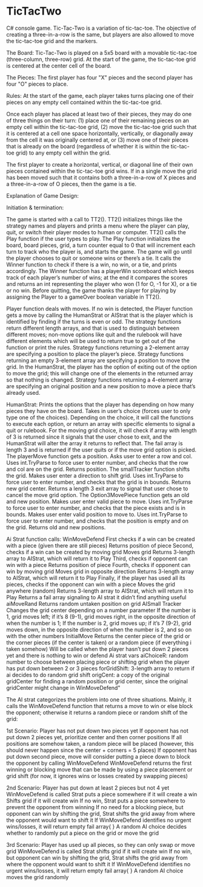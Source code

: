 # TicTacTwo
C# console game.
Tic-Tac-Two is a variation of tic-tac-toe. The objective of creating a three-in-a-row is the same, but players are also allowed to move the tic-tac-toe grid and the markers.

The Board: 
Tic-Tac-Two is played on a 5x5 board with a movable tic-tac-toe (three-column, three-row) grid. At the start of the game, the tic-tac-toe grid is centered at the center cell of the board.

The Pieces: 
The first player has four "X" pieces and the second player has four "O" pieces to place.

Rules: 
At the start of the game, each player takes turns placing one of their pieces on any empty cell contained within the tic-tac-toe grid.

Once each player has placed at least two of their pieces, they may do one of three things on their turn: (1) place one of their remaining pieces on an empty cell within the tic-tac-toe grid, (2) move the tic-tac-toe grid such that it is centered at a cell one space horizontally, vertically, or diagonally away from the cell it was originally centered at, or (3) move one of their pieces that is already on the board (regardless of whether it is within the tic-tac-toe grid) to any empty cell within the grid.

The first player to create a horizontal, vertical, or diagonal line of their own pieces contained within the tic-tac-toe grid wins. If in a single move the grid has been moved such that it contains both a three-in-a-row of X pieces and a three-in-a-row of O pieces, then the game is a tie.


Explanation of Game Design: 

Initiation & termination:

 The game is started with a call to TT2().
 TT2() initializes things like the strategy names and players and prints a menu where the player can play, quit, or switch their player modes to human or computer.
 TT2() calls the Play function if the user types to play.
 The Play function initializes the board, board pieces, grid, a turn counter equal to 0 that will increment each turn to track who the player is, and starts the game.
 The game will go until the player chooses to quit or someone wins or there’s a tie.
 It calls the Winner function to check if there is a win, no win, or a tie, and prints accordingly.
 The Winner function has a playerWin scoreboard which keeps track of each player’s number of wins; at the end it compares the scores and returns an int representing the player who won (1 for O, -1 for X), or a tie or no win. 
 Before quitting, the game thanks the player for playing by assigning the Player to a gameOver boolean variable in TT2().
 
Player function deals with moves.
 If no win is detected, the Player function gets a move by calling the HumanStrat or AIStrat that is the player which is identified by finding if the turns is even or odd.
 The strategy functions return different length arrays, and that is used to distinguish between different moves; non-move options like quit and the rulebook will have different elements which will be used to return true to    get out of the function or print the rules.
 Strategy functions returning a 2-element array are specifying a position to place the player’s piece.
 Strategy functions returning an empty 3-element array are specifying a position to move the grid.
 In the HumanStrat, the player has the option of exiting out of the option to move the grid; this will change one of the elements in the returned array so that nothing is changed.
 Strategy functions returning a 4-element array are specifying an original position and a new position to move a piece that’s already used.
 
HumanStrat: 
 Prints the options that the player has depending on how many pieces they have on the board.
 Takes in user’s choice (forces user to only type one of the choices).
 Depending on the choice, it will call the functions to execute each option, or return an array with specific elements to signal a quit or rulebook.
 For the moving grid choice, it will check if array with length of 3 is returned since it signals that the user chose to exit, and the HumanStrat will alter the array it returns to reflect that.
 The fail array is length 3 and is returned if the user quits or if the move grid option is picked.
 The playerMove function gets a position.
 Asks user to enter a row and col.
 Uses int.TryParse to force user to enter number, and checks that the row and col are on the grid.
 Returns position.
 The smallTracker function shifts the grid.
 Makes user enter a direction to shift grid.
 Uses int.TryParse to force user to enter number, and checks that the grid is in bounds.
 Returns new grid center.
 Returns a length 3 exit array to signal that user chose to cancel the move grid option.
 The Option3MovePiece function gets an old and new position.
 Makes user enter valid piece to move.
 Uses int.TryParse to force user to enter number, and checks that the piece exists and is in bounds.
 Makes user enter valid position to move to.
 Uses int.TryParse to force user to enter number, and checks that the position is empty and on the grid. 
 Returns old and new positions.
 
Ai Strat function calls: 
 WinMoveDefend
  First checks if a win can be created with a piece (given there are still pieces)
  Returns position of piece
  Second, checks if a win can be created by moving grid
  Moves grid
  Returns 3-length array to AIStrat, which will return it to Play
  Third, checks if opponent can win with a piece
  Returns position of piece 
  Fourth, checks if opponent  can win by moving grid
  Moves grid in opposite direction
  Returns 3-length array to AIStrat, which will return it to Play
  Finally, if the player has used all its pieces, checks if the opponent can win with a piece
  Moves the grid anywhere (random)
  Returns 3-length array to AIStrat, which will return it to Play
  Returns a fail array signaling to AI strat it didn’t  find anything useful
 aiMoveRand
  Returns random untaken position on grid
 AISmall Tracker
  Changes the grid center depending on a number parameter
   If the number is 1, grid moves left; if it’s 8 (9-1), grid moves right, in the opposite direction of when the number is 1; If the number is 2, grid moves up; if it’s 7 (9-2), grid moves down, in the opposite direction of    when the number is 2, and so on with the other numbers 
 InitialMove
  Returns the center piece of the grid or the corner pieces (if the center is taken) or a random piece (if everything i taken somehow)
  Will be called when the player hasn’t put down 2 pieces yet and there is nothing to win or defend
 Ai strat vars
  aiChoiceR: random number to choose between placing piece or shifting grid when the player has put down between 2 or 3 pieces
  forGridShift: 3-length array to return if ai decides to do random grid shift 
  origCent: a copy of the original gridCenter for finding a random position or grid center, since the original gridCenter might change in WinMoveDefend"

The AI strat categorizes the problem into one of three situations. Mainly, it calls the WinMoveDefend function that returns a move to win or else block the opponent; otherwise it returns a random piece or random shift of the grid:

1st Scenario: Player has not put down two pieces yet
If opponent has not put down 2 pieces yet, prioritize center and then corner positions
If all positions are somehow taken, a random piece will be placed (however, this should never happen since the center + corners = 5 places)
If opponent has put down second piece, move will consider putting a piece down to block the opponent by calling WinMoveDefend
WinMoveDefend returns the first winning or blocking move that can be made by using a piece placement or grid shift (for now, it ignores wins or losses created by  swapping pieces)

2nd Scenario: Player has put down at least 2 pieces but not 4 yet
WinMoveDefend is called
Strat puts a piece somewhere if it will create a win
Shifts grid if it will create win 
If no win, Strat puts a piece somewhere to prevent the opponent from winning
If no need for a blocking piece, but opponent can win by shifting the grid, Strat shifts the grid away from where the opponent would want to shift it
If WinMoveDefend identifies no urgent wins/losses, it will return empty fail array{ }
A random AI choice decides whether to randomly put a piece on the grid or move the grid 

3rd Scenario: Player has used up all pieces, so they can only swap or move grid
WinMoveDefend is called
Strat shifts grid if it will create win 
If no win, but opponent can win by shifting the grid, Strat shifts the grid away from where the opponent would want to shift it
If WinMoveDefend identifies no urgent wins/losses, it will return empty fail array{ }
A random AI choice moves the grid randomly 
